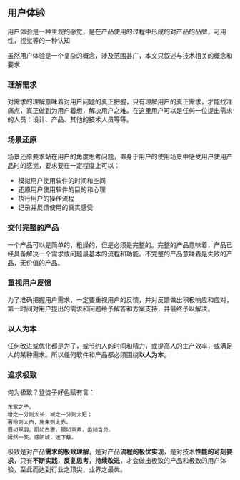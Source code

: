 ## 用户体验


用户体验是一种主观的感觉，是在产品使用的过程中形成的对产品的品牌，可用性，视觉等的一种认知


虽然用户体验是一个复杂的概念，涉及范围甚广，本文只叙述与技术相关的概念和要求


### 理解需求

对需求的理解意味着对用户问题的真正把握，只有理解用户的真正需求，才能找准痛点，真正做到为用户着想，解决用户之难。在这里用户可以是任何一位提出需求的人员：设计、产品、其他的技术人员等等。


### 场景还原

场景还原要求站在用户的角度思考问题，置身于用户的使用场景中感受用户使用产品时的感觉，要求要在一定程度上可以：

- 模拟用户使用软件的时间和空间
- 还原用户使用软件的目的和心理
- 执行用户的操作流程
- 记录并反馈使用的真实感受


### 交付完整的产品


一个产品可以是简单的，粗燥的，但是必须是完整的。完整的产品意味着，产品已经具备解决一个需求或问题最基本的流程和功能。不完整的产品意味着是失败的产品，无价值的产品。

### 重视用户反馈

为了准确把握用户需求，一定要重视用户的反馈，并对反馈做出积极响应和应对，第一时间对用户提出的需求和问题给予解答和方案支持，并最终予以解决。


### 以人为本

任何改进或优化都是为了，或节约人的时间和精力，或提高人的生产效率，或满足人的某种需求。所以任何软件和产品都必须围绕**以人为本**。


### 追求极致

何为极致？登徒子好色赋有言：

	东家之子，
	增之一分则太长，减之一分则太短；
	著粉则太白，施朱则太赤。
	眉如翠羽，肌如白雪，腰如束素，齿如含贝。
	嫣然一笑，惑阳城，迷下蔡。

极致是对产品**需求的极致理解**，是对产品**流程的极优实现**，是对技术**性能的苛刻要求**，只有**不断实践**，**反复思考**，**持续改进**，才会做出极致的产品和极致的用户体验，至此而达到行业之顶尖，业界之最优。





